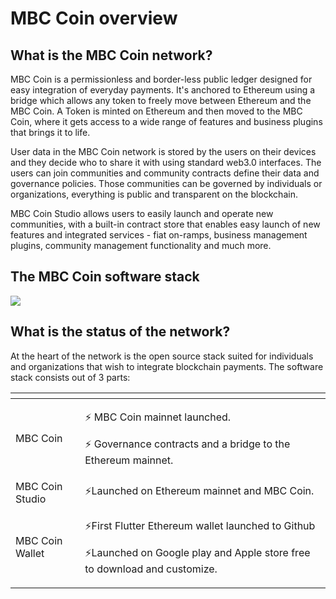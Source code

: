 # MBC Coin overview

## What is the MBC Coin network?

MBC Coin is a permissionless and border-less public ledger designed for easy integration of everyday payments. It's anchored to Ethereum using a bridge which allows any token to freely move between Ethereum and the MBC Coin. A Token is minted on Ethereum and then moved to the MBC Coin, where it gets access to a wide range of features and business plugins that brings it to life.

User data in the MBC Coin network is stored by the users on their devices and they decide who to share it with using standard web3.0 interfaces. The users can join communities and community contracts define their data and governance policies. Those communities can be governed by individuals or organizations, everything is public and transparent on the blockchain.

MBC Coin Studio allows users to easily launch and operate new communities, with a built-in contract store that enables easy launch of new features and integrated services - fiat on-ramps, business management plugins, community management functionality and much more.

## The MBC Coin software stack

![](.gitbook/assets/MBC-network-architecture2.jpg)

## What is the status of the network?

At the heart of the network is the open source stack suited for individuals and organizations that wish to integrate blockchain payments. The software stack consists out of 3 parts:

<table>
  <thead>
    <tr>
      <th style="text-align:left"></th>
      <th style="text-align:left"></th>
    </tr>
  </thead>
  <tbody>
    <tr>
      <td style="text-align:left">MBC Coin</td>
      <td style="text-align:left">
        <p>&#x26A1; MBC Coin mainnet launched.</p>
        <p>&#x26A1; Governance contracts and a bridge to the Ethereum mainnet.</p>
      </td>
    </tr>
    <tr>
      <td style="text-align:left">MBC Coin Studio</td>
      <td style="text-align:left">&#x26A1;Launched on Ethereum mainnet and MBC Coin.</td>
    </tr>
    <tr>
      <td style="text-align:left">MBC Coin Wallet</td>
      <td style="text-align:left">
        <p>&#x26A1;First Flutter Ethereum wallet launched to Github</p>
        <p>&#x26A1;Launched on Google play and Apple store free to download and customize.</p>
      </td>
    </tr>
  </tbody>
</table>

